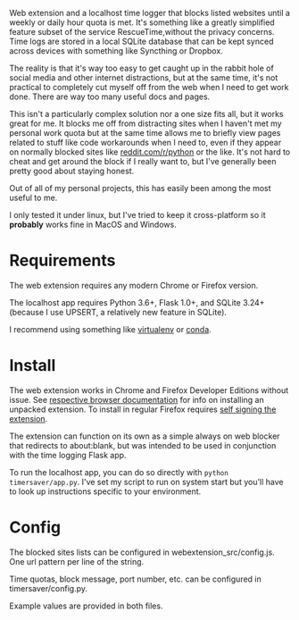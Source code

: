 Web extension and a localhost time logger that blocks listed websites until a weekly or daily hour quota is met. It's something like a greatly simplified feature subset of the service RescueTime,without the privacy concerns. Time logs are stored in a local SQLite database that can be kept synced across devices with something like Syncthing or Dropbox.

The reality is that it's way too easy to get caught up in the rabbit hole of social media and other internet distractions, but at the same time, it's not practical to completely cut myself off from the web when I need to get work done. There are way too many useful docs and pages.

This isn't a particularly complex solution nor a one size fits all, but it works great for me. It blocks me off from distracting sites when I haven't met my personal work quota but at the same time allows me to briefly view pages related to stuff like code workarounds when I need to, even if they appear on normally blocked sites like [reddit.com/r/python](https://www.reddit.com/r/python) or the like. It's not hard to cheat and get around the block if I really want to, but I've generally been pretty good about staying honest.

Out of all of my personal projects, this has easily been among the most useful to me.

I only tested it under linux, but I've tried to keep it cross-platform so it **probably** works fine in MacOS and Windows.

# Requirements

The web extension requires any modern Chrome or Firefox version.

The localhost app requires Python 3.6+, Flask 1.0+, and SQLite 3.24+ (because I use UPSERT, a relatively new feature in SQLite).

I recommend using something like [virtualenv](https://virtualenv.pypa.io/) or [conda](https://conda.io).

# Install

The web extension works in Chrome and Firefox Developer Editions without issue. See [respective browser documentation](https://developer.chrome.com/extensions/getstarted) for info on installing an unpacked extension. To install in regular Firefox requires [self signing the extension](https://developer.mozilla.org/en-US/docs/Mozilla/Add-ons/Distribution).

The extension can function on its own as a simple always on web blocker that redirects to about:blank, but was intended to be used in conjunction with the time logging Flask app.

To run the localhost app, you can do so directly with `python timersaver/app.py`. I've set my script to run on system start but you'll have to look up instructions specific to your environment.

# Config

The blocked sites lists can be configured in webextension_src/config.js. One url pattern per line of the string.

Time quotas, block message, port number, etc. can be configured in timersaver/config.py.

Example values are provided in both files.
